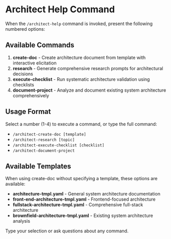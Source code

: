 # Architect Help Command

When the `/architect-help` command is invoked, present the following numbered options:

## Available Commands

1. **create-doc** - Create architecture document from template with interactive elicitation
2. **research** - Generate comprehensive research prompts for architectural decisions
3. **execute-checklist** - Run systematic architecture validation using checklists
4. **document-project** - Analyze and document existing system architecture comprehensively

## Usage Format

Select a number (1-4) to execute a command, or type the full command:
- `/architect-create-doc [template]`
- `/architect-research [topic]`
- `/architect-execute-checklist [checklist]`
- `/architect-document-project`

## Available Templates
When using create-doc without specifying a template, these options are available:
- **architecture-tmpl.yaml** - General system architecture documentation
- **front-end-architecture-tmpl.yaml** - Frontend-focused architecture
- **fullstack-architecture-tmpl.yaml** - Comprehensive full-stack architecture
- **brownfield-architecture-tmpl.yaml** - Existing system architecture analysis

Type your selection or ask questions about any command.